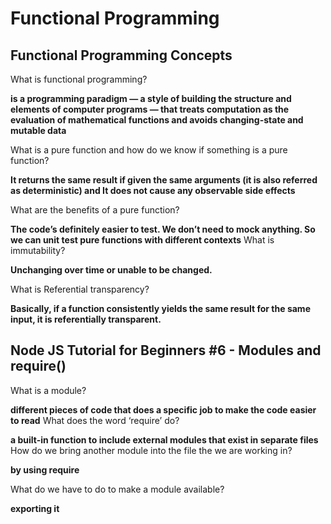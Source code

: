 # Functional Programming

## Functional Programming Concepts

What is functional programming?

**is a programming paradigm — a style of building the structure and elements of computer programs — that treats computation as the evaluation of mathematical functions and avoids changing-state and mutable data**

What is a pure function and how do we know if something is a pure function?

**It returns the same result if given the same arguments (it is also referred as deterministic) and It does not cause any observable side effects**

What are the benefits of a pure function?

**The code’s definitely easier to test. We don’t need to mock anything. So we can unit test pure functions with different contexts**
What is immutability?

**Unchanging over time or unable to be changed.**

What is Referential transparency?

**Basically, if a function consistently yields the same result for the same input, it is referentially transparent.**

## Node JS Tutorial for Beginners #6 - Modules and require()

What is a module?

**different pieces of code that does a specific job to make the code easier to read**
What does the word ‘require’ do?

**a built-in function to include external modules that exist in separate files**
How do we bring another module into the file the we are working in?

**by using require**

What do we have to do to make a module available?

**exporting it**

